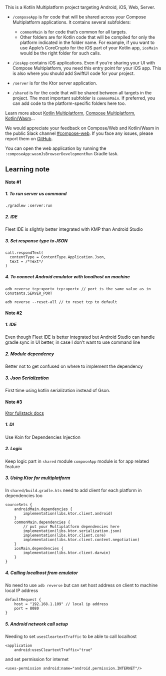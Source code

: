 This is a Kotlin Multiplatform project targeting Android, iOS, Web, Server.

* `/composeApp` is for code that will be shared across your Compose Multiplatform applications.
  It contains several subfolders:
  - `commonMain` is for code that’s common for all targets.
  - Other folders are for Kotlin code that will be compiled for only the platform indicated in the folder name.
    For example, if you want to use Apple’s CoreCrypto for the iOS part of your Kotlin app,
    `iosMain` would be the right folder for such calls.

* `/iosApp` contains iOS applications. Even if you’re sharing your UI with Compose Multiplatform, 
  you need this entry point for your iOS app. This is also where you should add SwiftUI code for your project.

* `/server` is for the Ktor server application.

* `/shared` is for the code that will be shared between all targets in the project.
  The most important subfolder is `commonMain`. If preferred, you can add code to the platform-specific folders here too.


Learn more about [Kotlin Multiplatform](https://www.jetbrains.com/help/kotlin-multiplatform-dev/get-started.html),
[Compose Multiplatform](https://github.com/JetBrains/compose-multiplatform/#compose-multiplatform),
[Kotlin/Wasm](https://kotl.in/wasm/)…

We would appreciate your feedback on Compose/Web and Kotlin/Wasm in the public Slack channel [#compose-web](https://slack-chats.kotlinlang.org/c/compose-web).
If you face any issues, please report them on [GitHub](https://github.com/JetBrains/compose-multiplatform/issues).

You can open the web application by running the `:composeApp:wasmJsBrowserDevelopmentRun` Gradle task.


## Learning note
#### Note #1
##### 1.  To run server us command
```
./gradlew :server:run
```
##### 2. IDE
Fleet IDE is slightly better integrated with KMP than Android Studio


##### 3. Set response type to JSON
```
call.respondText(
  contentType = ContentType.Application.Json,
  text = /*Text*/
)
```

##### 4. To connect Android emulator with localhost on machine
```
adb reverse tcp:<port> tcp:<port> // port is the same value as in Constants.SERVER_PORT
```
```
adb reverse --reset-all // to reset tcp to default
```

#### Note #2
##### 1. IDE
Even though Fleet IDE is better integrated but Android Studio can handle gradle sync in UI better, in case I don't want to use command line

##### 2. Module dependency
Better not to get confused on where to implement the dependency

##### 3. Json Serialization
First time using kotlin serialization instead of Gson.

#### Note #3
[Ktor fullstack docs](https://ktor.io/docs/full-stack-development-with-kotlin-multiplatform.html#add-update-functionality)
##### 1. DI
Use Koin for Dependencies Injection

##### 2. Logic
Keep logic part in `shared` module
`composeApp` module is for app related feature

##### 3. Using Ktor for multiplatform
In `shared/build.gradle.kts` need to add client for each platform in dependencies too

```
sourceSets {
    androidMain.dependencies {
        implementation(libs.ktor.client.android)
    }
    commonMain.dependencies {
        // put your Multiplatform dependencies here
        implementation(libs.ktor.serialization.json)
        implementation(libs.ktor.client.core)
        implementation(libs.ktor.client.content.negotiation)
    }
    iosMain.dependencies {
        implementation(libs.ktor.client.darwin)
    }
}
```

##### 4. Calling localhost from emulator
No need to use `adb reverse` but can set host address on client to machine local IP address
```
defaultRequest {
    host = "192.168.1.109" // local ip address
    port = 8080
}
```

##### 5. Android network call setup
Needing to set `usesCleartextTraffic` to be able to call localhost
```
<application
    android:usesCleartextTraffic="true"
```
and set permission for internet
```
<uses-permission android:name="android.permission.INTERNET"/>
```